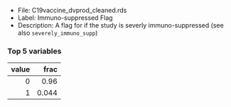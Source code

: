 

* File: C19vaccine_dvprod_cleaned.rds
* Label: Immuno-suppressed Flag
* Description: A flag for if the study is severly immuno-suppressed (see also `severely_immuno_supp`)

### Top 5 variables
|   value |   frac |
|--------:|-------:|
|       0 |  0.96  |
|       1 |  0.044 |
        